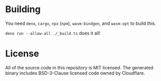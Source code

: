 # Building

You need `deno`, `cargo`, `npx` (`npm`), `wasm-bindgen`, and `wasm-opt` to build this.

`deno run --allow-all ./_build.ts` does it all!

# License

All of the source code in this repository is MIT licensed. The generated binary includes
BSD-3-Clause licensed code owned by Cloudflare.
